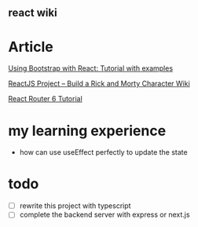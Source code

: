 react wiki
----------



# Article

[Using Bootstrap with React: Tutorial with examples](https://blog.logrocket.com/using-bootstrap-with-react-tutorial-with-examples/)

[ReactJS Project – Build a Rick and Morty Character Wiki](https://www.freecodecamp.org/news/react-js-project-build-a-rick-and-morty-character-wiki/)

[React Router 6 Tutorial](https://www.robinwieruch.de/react-router/)


# my learning experience



- how can use useEffect perfectly to update the state



# todo

- [ ] rewrite this project with typescript
- [ ] complete the backend server with express or next.js
